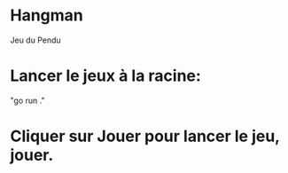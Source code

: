 # Hangman
Jeu du Pendu


# Lancer le jeux à la racine:

"go run ."

# Cliquer sur Jouer pour lancer le jeu, jouer.